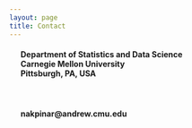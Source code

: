 ```yaml
---
layout: page
title: Contact
---
```

<html>
   <style>
      h4 {
  position: relative; /* Helps us control overlap */
  padding-left: 20px; /* Creates space for the Phone Icon */
  }
   </style>
<head>
<meta name="viewport" content="width=device-width, initial-scale=1">
<link rel="stylesheet" href="https://cdnjs.cloudflare.com/ajax/libs/font-awesome/4.7.0/css/font-awesome.min.css">
</head>
<body>

<div><i class="fa fa-map-marker" style="font-size:48px;color:#404040"></i></div>
<h4>
   Department of Statistics and Data Science <br>
   Carnegie Mellon University <br>
   Pittsburgh, PA, USA
</h4>
<br>
<div><i class="fa fa-envelope" style="font-size:48px;color:#404040">
</i></div>

<h4>nakpinar@andrew.cmu.edu</h4>

</body>
</html> 
